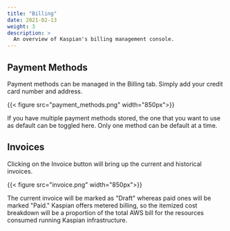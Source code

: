 ```yaml
---
title: "Billing"
date: 2021-02-13
weight: 3
description: >
  An overview of Kaspian's billing management console.
---
```


## Payment Methods
Payment methods can be managed in the Billing tab. Simply add your credit card number and address.

{{< figure src="payment_methods.png" width="850px">}}

If you have multiple payment methods stored, the one that you want to use as default can be toggled here. Only one method can be default at a time.

## Invoices
Clicking on the Invoice button will bring up the current and historical invoices. 

{{< figure src="invoice.png" width="850px">}}

The current invoice will be marked as "Draft" whereas paid ones will be marked "Paid." Kaspian offers metered billing, so the itemized cost breakdown will be a proportion of the total AWS bill for the resources consumed running Kaspian infrastructure.

